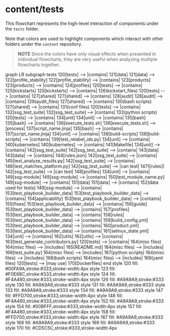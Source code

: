 # content/tests

This flowchart represents the high-level interaction of components under the `tests` folder.

Note that colors are used to highlight components which interact with other folders under the `content` repository.

> **NOTE**
Since the colors have only visual effects when presented in individual flowcharts, they are very useful when analyzing multiple flowcharts together.

<div class="mermaid" style="width=100%;">
graph LR
    subgraph tests
    120[tests] --> |contains| 121[data]
        121[data] --> 122[profile_stability]
            122[profile_stability] --> |contains| 123[products]
                123[products] --> |contains| 124[profiles]
    120[tests] --> |contains| 125[kickstarts]
        125[kickstarts] --> |contains| 126(kickstart_files)
    120[tests] --> |contains| 127[shared]
        127[shared] --> |contains| 128[audit]
            128[audit] --> |contains| 129(audit_files)
        127[shared] --> |contains| 130(bash scripts)
        127[shared] --> |contains| 131(conf files)
    120[tests] --> |contains| 132[ssg_test_suite]
        132[ssg_test_suite] --> |contains| 133(python scripts)
    120[tests] --> |contains| 134[unit]
        134[unit] --> |contains| 135[bash]
            135[bash] --> |contains| 136[execute_tests.sh]
                136[execute_tests.sh] --> |process| 137[script_name.jinja]
            135[bash] --> |contains| 137[script_name.jinja]
        134[unit] --> |contains| 138[build-scripts]
            138[build-scripts] --> |contains| 139[test_relabel_ids.py]
        134[unit] --> |contains| 140[kubernetes]
            140[kubernetes] --> |contains| 141[Makefile]
        134[unit] --> |contains| 142[ssg_test_suite]
            142[ssg_test_suite] --> |contains| 143[data]
                143[data] --> |contains| 144[rules.json]
            142[ssg_test_suite] --> |contains| 145[test_analyze_results.py]
            142[ssg_test_suite] --> |contains| 146[test_matches_platform.py]
            142[ssg_test_suite] --> |can test| 147([rules])
            142[ssg_test_suite] --> |can test| 148[profiles]
        134[unit] --> |contains| 149[ssg-module]
            149[ssg-module] --> |contains| 150[test_module_name.py]
            149[ssg-module] --> |contains| 151[data]
                151[data] --> |contains| 152(data used for tests)
            149[ssg-module] --> |contains| 153[test_playbook_builder_data]
                153[test_playbook_builder_data] --> |contains| 154[applicability]
                153[test_playbook_builder_data] --> |contains| 155[fixes]
                153[test_playbook_builder_data] --> |contains| 156[guide]
                153[test_playbook_builder_data] --> |contains| 157[profiles]
                153[test_playbook_builder_data] --> |contains| 158[rules]
                153[test_playbook_builder_data] --> |contains| 159[build_config.yml]
                153[test_playbook_builder_data] --> |contains| 160[product.yml]
                153[test_playbook_builder_data] --> |contains| 161[selinux_state.yml]
        134[unit] --> |contains| 162[utils]
            162[utils] --> |contains| 163[test_generate_contributors.py]
    120[tests] --> |contains| 164(misc files)
        164(misc files) --> |includes| 165[README.md]
        164(misc files) --> |includes| 166[test_suite.py]
        164(misc files) --> |includes| 167(python scripts)
        164(misc files) --> |includes| 168(bash scripts)
        164(misc files) --> |includes| 169(yaml files)
    120[tests] --> |may use| 170[Dockerfiles]
    end
    style 120 fill: #00FA9A,stroke:#333,stroke-width:4px
    style 123 fill: #F0E68C,stroke:#333,stroke-width:4px
    style 124 fill: #F4A460,stroke:#333,stroke-width:4px
    style 126 fill: #A9A9A9,stroke:#333
    style 130 fill: #A9A9A9,stroke:#333
    style 131 fill: #A9A9A9,stroke:#333
    style 133 fill: #A9A9A9,stroke:#333
    style 134 fill: #A9A9A9,stroke:#333
    style 147 fill: #FFD700,stroke:#333,stroke-width:4px
    style 148 fill: #F4A460,stroke:#333,stroke-width:4px
    style 152 fill: #A9A9A9,stroke:#333
    style 154 fill: #00BFFF,stroke:#333,stroke-width:4px
    style 157 fill: #F4A460,stroke:#333,stroke-width:4px
    style 158 fill: #FFD700,stroke:#333,stroke-width:4px
    style 167 fill: #A9A9A9,stroke:#333
    style 168 fill: #A9A9A9,stroke:#333
    style 169 fill: #A9A9A9,stroke:#333    
    style 170 fill: #CD5C5C,stroke:#333,stroke-width:4px
</div>

<script src="https://cdn.jsdelivr.net/npm/mermaid/dist/mermaid.min.js"></script>
